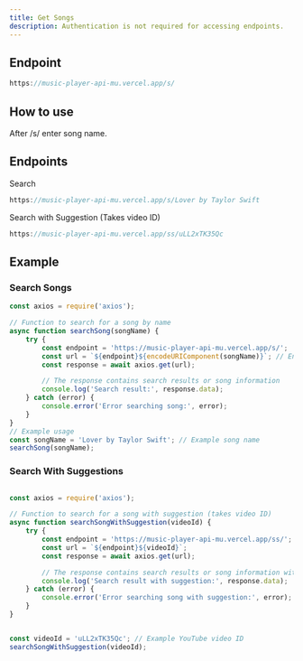 ```yaml
---
title: Get Songs
description: Authentication is not required for accessing endpoints.
---
```


## Endpoint

```javascript
https://music-player-api-mu.vercel.app/s/
```

## How to use

After /s/ enter song name.

## Endpoints

Search

```javascript
https://music-player-api-mu.vercel.app/s/Lover by Taylor Swift
```

Search with Suggestion (Takes video ID)

```javascript
https://music-player-api-mu.vercel.app/ss/uLL2xTK35Qc
```

## Example

### Search Songs

```javascript
const axios = require('axios');

// Function to search for a song by name
async function searchSong(songName) {
    try {
        const endpoint = 'https://music-player-api-mu.vercel.app/s/';
        const url = `${endpoint}${encodeURIComponent(songName)}`; // Encode song name to handle spaces and special characters
        const response = await axios.get(url);

        // The response contains search results or song information
        console.log('Search result:', response.data);
    } catch (error) {
        console.error('Error searching song:', error);
    }
}
// Example usage
const songName = 'Lover by Taylor Swift'; // Example song name
searchSong(songName);
```

### Search With Suggestions

```javascript

const axios = require('axios');

// Function to search for a song with suggestion (takes video ID)
async function searchSongWithSuggestion(videoId) {
    try {
        const endpoint = 'https://music-player-api-mu.vercel.app/ss/';
        const url = `${endpoint}${videoId}`;
        const response = await axios.get(url);

        // The response contains search results or song information with suggestions
        console.log('Search result with suggestion:', response.data);
    } catch (error) {
        console.error('Error searching song with suggestion:', error);
    }
}


const videoId = 'uLL2xTK35Qc'; // Example YouTube video ID
searchSongWithSuggestion(videoId);

````
